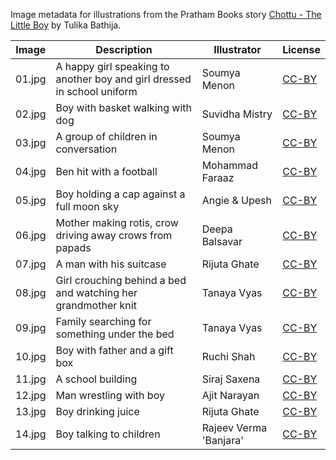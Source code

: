 Image metadata for illustrations from the Pratham Books story [Chottu - The Little Boy](https://storyweaver.org.in/stories/3813-chottu-the-little-boy) by Tulika Bathija.

Image | Description | Illustrator | License
----- | ----------- | ----------- | -------
01.jpg | A happy girl speaking to another boy and girl dressed in school uniform | Soumya Menon | [CC-BY](https://creativecommons.org/licenses/by/4.0/)
02.jpg | Boy with basket walking with dog | Suvidha Mistry | [CC-BY](https://creativecommons.org/licenses/by/4.0/)
03.jpg | A group of children in conversation | Soumya Menon | [CC-BY](https://creativecommons.org/licenses/by/4.0/)
04.jpg | Ben hit with a football | Mohammad Faraaz | [CC-BY](https://creativecommons.org/licenses/by/4.0/)
05.jpg | Boy holding a cap against a full moon sky | Angie & Upesh | [CC-BY](https://creativecommons.org/licenses/by/4.0/)
06.jpg | Mother making rotis, crow driving away crows from papads | Deepa Balsavar | [CC-BY](https://creativecommons.org/licenses/by/4.0/)
07.jpg | A man with his suitcase | Rijuta Ghate | [CC-BY](https://creativecommons.org/licenses/by/4.0/)
08.jpg | Girl crouching behind a bed and watching her grandmother knit | Tanaya Vyas | [CC-BY](https://creativecommons.org/licenses/by/4.0/)
09.jpg | Family searching for something under the bed  | Tanaya Vyas | [CC-BY](https://creativecommons.org/licenses/by/4.0/)
10.jpg | Boy with father and a gift box | Ruchi Shah | [CC-BY](https://creativecommons.org/licenses/by/4.0/)
11.jpg | A school building | Siraj Saxena | [CC-BY](https://creativecommons.org/licenses/by/4.0/)
12.jpg | Man wrestling with boy | Ajit Narayan | [CC-BY](https://creativecommons.org/licenses/by/4.0/)
13.jpg | Boy drinking juice | Rijuta Ghate | [CC-BY](https://creativecommons.org/licenses/by/4.0/)
14.jpg | Boy talking to children | Rajeev Verma 'Banjara' | [CC-BY](https://creativecommons.org/licenses/by/4.0/)